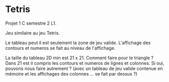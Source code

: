 # Tetris

Projet 1 C semestre 2 L1. 

Jeu similaire au jeu Tetris.

Le tableau peut il est seulement la zone de jeu valide. L'affichage des contours et numeros se fait au niveau de l'affichage.

La taille du tableau 2D min est 21 x 21. Comment faire pour le triangle ?
Dans 21 est il compris les contours et numeros de lignes et colonnes. Si oui, pouvons nous faire autrement ? (avec un tableau de jeu valide contenue en mémoire et les affichages des colonnes ... se fait par dessus ?)
